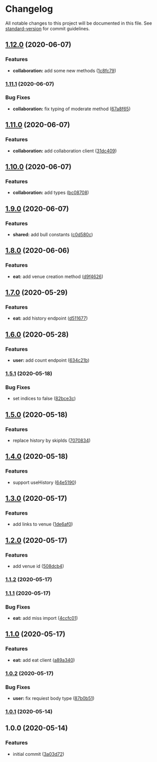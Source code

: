 # Changelog

All notable changes to this project will be documented in this file. See [standard-version](https://github.com/conventional-changelog/standard-version) for commit guidelines.

## [1.12.0](https://github.com/trip-a-trip/lib/compare/v1.11.1...v1.12.0) (2020-06-07)

### Features

- **collaboration:** add some new methods ([1c8fc79](https://github.com/trip-a-trip/lib/commit/1c8fc79d2a679bf7df5f3f304edfd3a0aefba690))

### [1.11.1](https://github.com/trip-a-trip/lib/compare/v1.11.0...v1.11.1) (2020-06-07)

### Bug Fixes

- **collaboration:** fix typing of moderate method ([67a8f65](https://github.com/trip-a-trip/lib/commit/67a8f658e353634d36bee18c22976f453ea10c86))

## [1.11.0](https://github.com/trip-a-trip/lib/compare/v1.10.0...v1.11.0) (2020-06-07)

### Features

- **collaboration:** add collaboration client ([31dc409](https://github.com/trip-a-trip/lib/commit/31dc4099a3b98add8bf489277a467919fbaae5a7))

## [1.10.0](https://github.com/trip-a-trip/lib/compare/v1.9.0...v1.10.0) (2020-06-07)

### Features

- **collaboration:** add types ([bc08708](https://github.com/trip-a-trip/lib/commit/bc08708b67e41bf1594939a075e26a53bdf78705))

## [1.9.0](https://github.com/trip-a-trip/lib/compare/v1.8.0...v1.9.0) (2020-06-07)

### Features

- **shared:** add bull constants ([c0d580c](https://github.com/trip-a-trip/lib/commit/c0d580c74e2100aae315344c16e531f4b9aea498))

## [1.8.0](https://github.com/trip-a-trip/lib/compare/v1.7.0...v1.8.0) (2020-06-06)

### Features

- **eat:** add venue creation method ([d9f4626](https://github.com/trip-a-trip/lib/commit/d9f462650cefde15222f6260ef5e5a029a0823f2))

## [1.7.0](https://github.com/trip-a-trip/lib/compare/v1.6.0...v1.7.0) (2020-05-29)

### Features

- **eat:** add history endpoint ([d511677](https://github.com/trip-a-trip/lib/commit/d5116776ff99c0fe4132dc4659db7c3a1fc4aba4))

## [1.6.0](https://github.com/trip-a-trip/lib/compare/v1.5.1...v1.6.0) (2020-05-28)

### Features

- **user:** add count endpoint ([634c21b](https://github.com/trip-a-trip/lib/commit/634c21b6eb03a1a377e33e79ee8e59cccacdd245))

### [1.5.1](https://github.com/trip-a-trip/lib/compare/v1.5.0...v1.5.1) (2020-05-18)

### Bug Fixes

- set indices to false ([82bce3c](https://github.com/trip-a-trip/lib/commit/82bce3c5396685e0462ffbb9b69a9de462fbd300))

## [1.5.0](https://github.com/trip-a-trip/lib/compare/v1.4.0...v1.5.0) (2020-05-18)

### Features

- replace history by skipIds ([7070834](https://github.com/trip-a-trip/lib/commit/70708340b0b83edb05afa9c4203f769b6fd00c8b))

## [1.4.0](https://github.com/trip-a-trip/lib/compare/v1.3.0...v1.4.0) (2020-05-18)

### Features

- support useHistory ([64e5190](https://github.com/trip-a-trip/lib/commit/64e51909efa83e9a887e638745da09bff25fdf60))

## [1.3.0](https://github.com/trip-a-trip/lib/compare/v1.2.0...v1.3.0) (2020-05-17)

### Features

- add links to venue ([1de6af0](https://github.com/trip-a-trip/lib/commit/1de6af08a870f3782ac3e013ddcfcb865f09b8b6))

## [1.2.0](https://github.com/trip-a-trip/lib/compare/v1.1.2...v1.2.0) (2020-05-17)

### Features

- add venue id ([508dcb4](https://github.com/trip-a-trip/lib/commit/508dcb4f91fefe7b2294076711747840b0b97339))

### [1.1.2](https://github.com/trip-a-trip/lib/compare/v1.1.1...v1.1.2) (2020-05-17)

### [1.1.1](https://github.com/trip-a-trip/lib/compare/v1.1.0...v1.1.1) (2020-05-17)

### Bug Fixes

- **eat:** add miss import ([4ccfc01](https://github.com/trip-a-trip/lib/commit/4ccfc0136dca6a5db197a777f29c13a94e1ae78c))

## [1.1.0](https://github.com/trip-a-trip/lib/compare/v1.0.2...v1.1.0) (2020-05-17)

### Features

- **eat:** add eat client ([a89a340](https://github.com/trip-a-trip/lib/commit/a89a340e0ea242ea3b45d637833f74d0166f5217))

### [1.0.2](https://github.com/trip-a-trip/lib/compare/v1.0.1...v1.0.2) (2020-05-17)

### Bug Fixes

- **user:** fix requiest body type ([87b0b51](https://github.com/trip-a-trip/lib/commit/87b0b51352e8ed9de577f966c93a2dc38f9971ae))

### [1.0.1](https://github.com/trip-a-trip/lib/compare/v1.0.0...v1.0.1) (2020-05-14)

## 1.0.0 (2020-05-14)

### Features

- initial commit ([3a03d72](https://github.com/trip-a-trip/lib/commit/3a03d728919aec7b5f8702176d7abf9fef7ee5e8))
